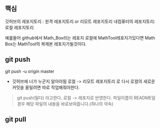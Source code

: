 ## 핵심
깃허브의 레포지토리 : 원격 레포지토리 or 리모트 레포지토리
내컴퓨터의 레포지토리: 로컬 레포지토리

예를들어 github에서 Math_Box라는 레포지 로컬에 MathTool레포지가있다면
Math Box는 MathTool의 복제본 레포지가될것이다.

## git push
git push -u origin master
- 깃허브에 너가 누군지 알아야됨
 로컬 -> 리모트 레포지토리 로 다시 로컬의 새로운 커밋을 올릴려면 따로 작업해줘야한다.
> git push(밀다) 라고한다. 로컬 -> 레포지로 반영한다.
> 파일이름이 README일경우 해당 파일의 내용을 바로보여줍니다.(하나의 약속)

## git pull
